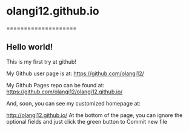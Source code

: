 # olangi12.github.io
====================

## Hello world!

This is my first try at github!

My Github user page is at: 
https://github.com/olangi12/

My Github Pages repo can be found at:  
https://github.com/olangi12/olangi12.github.io/

And, soon, you can see my customized homepage at:

http://olangi12.github.io/
At the bottom of the page, you can ignore the optional fields and just click the green button to Commit new file

